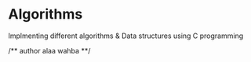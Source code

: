 # Algorithms

Implmenting different algorithms & Data structures using C programming 

/** author
    alaa wahba
 **/ 
